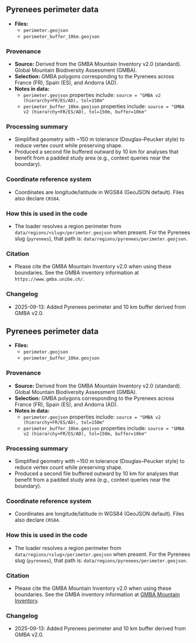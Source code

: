 ## Pyrenees perimeter data

- **Files:**
  - `perimeter.geojson`
  - `perimeter_buffer_10km.geojson`

### Provenance
- **Source:** Derived from the GMBA Mountain Inventory v2.0 (standard). Global Mountain Biodiversity Assessment (GMBA).
- **Selection:** GMBA polygons corresponding to the Pyrenees across France (FR), Spain (ES), and Andorra (AD).
- **Notes in data:**
  - `perimeter.geojson` properties include: `source = "GMBA v2 (hierarchy+FR/ES/AD), tol=150m"`
  - `perimeter_buffer_10km.geojson` properties include: `source = "GMBA v2 (hierarchy+FR/ES/AD), tol=150m, buffer=10km"`

### Processing summary
- Simplified geometry with ~150 m tolerance (Douglas–Peucker style) to reduce vertex count while preserving shape.
- Produced a second file buffered outward by 10 km for analyses that benefit from a padded study area (e.g., context queries near the boundary).

### Coordinate reference system
- Coordinates are longitude/latitude in WGS84 (GeoJSON default). Files also declare `CRS84`.

### How this is used in the code
- The loader resolves a region perimeter from `data/regions/<slug>/perimeter.geojson` when present. For the Pyrenees slug (`pyrenees`), that path is: `data/regions/pyrenees/perimeter.geojson`.

### Citation
- Please cite the GMBA Mountain Inventory v2.0 when using these boundaries. See the GMBA inventory information at `https://www.gmba.unibe.ch/`.

### Changelog
- 2025-09-13: Added Pyrenees perimeter and 10 km buffer derived from GMBA v2.0.

## Pyrenees perimeter data

- **Files:**
  - `perimeter.geojson`
  - `perimeter_buffer_10km.geojson`

### Provenance
- **Source:** Derived from the GMBA Mountain Inventory v2.0 (standard). Global Mountain Biodiversity Assessment (GMBA).
- **Selection:** GMBA polygons corresponding to the Pyrenees across France (FR), Spain (ES), and Andorra (AD).
- **Notes in data:**
  - `perimeter.geojson` properties include: `source = "GMBA v2 (hierarchy+FR/ES/AD), tol=150m"`
  - `perimeter_buffer_10km.geojson` properties include: `source = "GMBA v2 (hierarchy+FR/ES/AD), tol=150m, buffer=10km"`

### Processing summary
- Simplified geometry with ~150 m tolerance (Douglas–Peucker style) to reduce vertex count while preserving shape.
- Produced a second file buffered outward by 10 km for analyses that benefit from a padded study area (e.g., context queries near the boundary).

### Coordinate reference system
- Coordinates are longitude/latitude in WGS84 (GeoJSON default). Files also declare `CRS84`.

### How this is used in the code
- The loader resolves a region perimeter from `data/regions/<slug>/perimeter.geojson` when present. For the Pyrenees slug (`pyrenees`), that path is: `data/regions/pyrenees/perimeter.geojson`.

### Citation
- Please cite the GMBA Mountain Inventory v2.0 when using these boundaries. See the GMBA inventory information at [GMBA Mountain Inventory](https://www.gmba.unibe.ch/).

### Changelog
- 2025-09-13: Added Pyrenees perimeter and 10 km buffer derived from GMBA v2.0.


